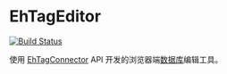 # EhTagEditor

[![Build Status](https://img.shields.io/travis/com/EhTagTranslation/Editor.svg?logo=travis-ci&logoColor=white)](https://travis-ci.com/EhTagTranslation/Editor)  

使用 [EhTagConnector](https://github.com/ehtagtranslation/EhTagConnector) API 开发的浏览器端[数据库](https://github.com/EhTagTranslation/Database)编辑工具。